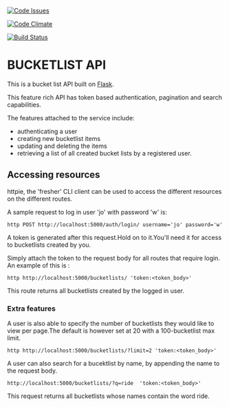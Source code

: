 [![Code Issues](https://www.quantifiedcode.com/api/v1/project/e0557b55469e43bbada740de6704a1fc/badge.svg)](https://www.quantifiedcode.com/app/project/e0557b55469e43bbada740de6704a1fc)

[Code Climate]:https://codeclimate.com/github/andela-jngatia/Bucket-List-Api
[![Code Climate](https://codeclimate.com/github/andela-jngatia/Bucket-List-Api/badges/gpa.svg)](https://codeclimate.com/github/andela-jngatia/Bucket-List-Api)

[![Build Status](https://travis-ci.org/andela-jngatia/Bucket-List-Api.svg?branch=develop)](https://travis-ci.org/andela-jngatia/Bucket-List-Api)

# BUCKETLIST API
This is a bucket list API built on [Flask](http://flask.pocoo.org/).

This feature rich API has token based authentication, pagination and search capabilities.


The features attached to the service include: 
* authenticating a user
* creating new bucketlist items
* updating and deleting the items 
* retrieving a list of all created bucket lists by a registered user.

## Accessing resources 
httpie, the 'fresher' CLI client can be used to access the different resources on the different routes.

A sample request to log in user 'jo' with password 'w' is:

```http POST http://localhost:5000/auth/login/ username='jo' password='w'```

A token is generated after this request.Hold on to it.You'll need it for access to bucketlists created by you.

Simply attach the token to the request body for all routes that require login.
An example of this is :

```http http://localhost:5000/bucketlists/ 'token:<token_body>' ```

This route returns all bucketlists created by the logged in user.

### Extra features
A user is also able to specify the number of bucketlists they would like to view per page.The default is however set at 20 with a 100-bucketlist max limit.

``` http http://localhost:5000/bucketlists/?limit=2 'token:<token_body>' ```


A user can also search for a bucektlist by name, by appending the name to the request body.

``` http://localhost:5000/bucketlists/?q=ride  'token:<token_body>' ```

This request returns all bucketlists whose names contain the word ride.